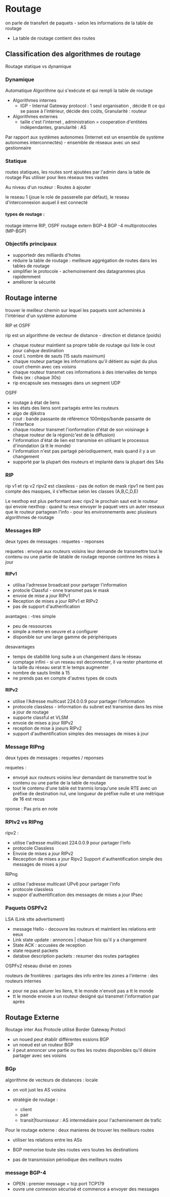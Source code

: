 # Routage

on parle de transfert de paquets - selon les informations de la table de routage

- La table de routage contient des routes

## Classification des algorithmes de routage

Routage statique vs dynamique

### Dynamique

Automatique
Algorithme qui s'exécute et qui rempli la table de routage

- Algorithmes internes
  - IGP - Internal Gateway protocol : 1 seul organisation , décide tt ce qui se passe à l'intérieur, décide des coûts, Granularité : routeur
- Algorithmes externes
  - taille c'est l'internet , administration = cooperation d'entitées indépendantes, granularité : AS

Par rapport aux systèmes autonomes (Internet est un ensemble de système autonomes interconnectés) - ensemble de réseaux avec un seul gestionnaire

### Statique

routes statiques, les routes sont ajoutées par l'admin dans la table de routage
Pas utiliser pour lkes réseaux tres vastes

Au niveau d'un routeur : Routes à ajouter

le reseau 1 (joue le role de passerelle par défaut), le reseau d'interconnexion auquel il est connecté

#### types de routage :

routage interne RIP, OSPF
routage extern BGP-4 BGP -4 multiprotocoles (MP-BGP)

### Objectifs principaux

- supportedr des milliards d'hotes
- réduire la table de routage : meilleure aggrégation de routes dans les tables de routage
- simplifier le protocole - achemoinement des datagrammes plus rapidemment
- améliorer la sécurité

## Routage interne

trouver le meilleur chemin sur lequel les paquets sont acheminés à l'intérieur d'un système autonome

RIP et OSPF

rip est un algorithme de vecteur de distance - direction et distance (poids)

- chaque routeur maintient sa propre table de routage qui liste le cout pour cahque destination
- cout L nombre de sauts (15 sauts maximum)
- chaque routeur partage les informations qu'il détient au sujet du plus court chemin avec ces voisins
- chaque routeur transmet ces informations à des intervalles de temps fixés (ex : chaque 30s)
- rip encapsule ses messages dans un segment UDP

OSPF

- routage à état de liens
- les états des liens sont partagés entre les routeurs
- algo de djikstra
- cout : bande passante de référemce 100mbps/bande passante de l'interface
- chaque routeur transmet l'ionformation d'état de son voisinage à chaque routeur de la région(c'est de la diffusion)
- l'information d'état de lien est transmise en utilisant le processus d'inondation (à tt le monde)
- l'information n'est pas partagé périodiquement, mais quand il y a un changement
- supporté par la plupart des routeurs et implanté dans la plupart des SAs

### RIP

rip v1 et rip v2
ripv2 est classless - pas de notion de mask
ripv1 ne tient pas compte des masques, il s'effectue selon les classes (A,B,C,D,E)

Le nexthop est plus performant avec ripv2
le prochain saut est le routeur qui envoie
nexthop : quand tu veux envoyer le paquet vers un auter reseaux que le routeur partagean l'info - pour les environnements avec plusieurs algorithmes de routage

### Messages RIP

deux types de messages : requetes - reponses

requetes : envoyé aux routeurs voisins leur demande de transmettre tout le contenu ou une partie de latable de routage
reponse continne les mises à jour

#### RIPv1

- utilisa l'adrresse broadcast pour partager l'information
- protocle Classful - onne transmet pas le mask
- envoie de mise a jour RIPv1
- Reception de mises a jour RIPv1 et RIPv2
- pas de support d'authenfication

avantages :
-tres simple

- peu de ressources
- simple a metre en oeuvre et a configurer
- disponible sur une large gamme de périphériques

desavantages

- temps de stabilité long suite a un changement dans le réseau
- comptage infini - si un reseau est deconnecter, il va rester phantome et la taille du réseau serat tt le temps augmenter
- nombre de sauts limité à 15
- ne prends pas en compte d'autres types de couts

#### RIPv2

- utilise l'Adresse multicast 224.0.0.9 pour partager l'information
- protocole classless - information du subnet est transmise dans les mise a jour de routage
- supporte classful et VLSM
- envoie de mises a jour RIPv2
- reception de mise à joeurs RIPv2
- support d'authentification simples des messages de mises à jour

### Message RIPng

deux types de messages : requetes / reponses

requetes :

- envoyé aux routeurs voisins leur demandant de transmettre tout le contenu ou une partie de la table de routage
- tout le contenu d'une table est tranmis lorsqu'une seule RTE avec un préfixe de destination nul, une longueur de préfixe nulle et une métrique de 16 est recus

rponse :
Pas pris en note

### RPIv2 vs RIPng

ripv2 :

- utilise l'adresse muiilticast 224.0.0.9 pour partager l'info
- protocole Classless
- Envoie de mises a jour RIPv2
- Rececption de mises a jour Ripv2
  Support d'authentification simple des messages de mises a jour

RIPng

- utilise l'adresse multicast UPv6 pour partager l'info
- protocole classless
- suppor d'authentification des messages de mises a jour IPsec

### Paquets OSPFv2

LSA (Link stte advertisment)

- message Hello - decouvre les routeurs et maintient les relations entr eeux
- Link state update : annonces | chaque fois qu'il y a changement
- State ACK : accusées de reception
- state request packets
- databse description packets : resumer des routes partagées

OSPFv2 réseau divisé en zones

routeurs de frontières : partages des info entre les zones
a l'interne : des routeurs internes

- pour ne pas saturer les liens, tt le monde n'envoit pas a tt le monde
- tt le monde envoie a un routeur designé qui transmet l'information par après

## Routage Externe

Routage inter Ass
Protocle utilisé Border Gateway Protocl

- un noued peut établir différentes essions BGP
- un noeud est un routeur BGP
- il peut annoncer une partie ou ttes les routes disponibles qu'il désire partager avec ses voisins

### BGp

algorithme de vecteurs de distances : locale

- on voit just les AS voisins

- stratégie de routage :

  - client
  - pair
  - transit|fournisseur : AS intermédiaire pour l'acheminement de trafic

Pour le routage externe : deux manieres de trouver les meilleurs routes

- utiliser les relations entre les ASs

- BGP memorise toute sles routes vers toutes les destinations
- pas de transmission périodique des meilleurs routes

### message BGP-4

- OPEN : premier message = tcp port TCP179
- ouvre une connexion sécurisé et commence a envoyer des messages
